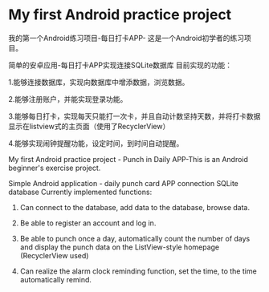 # My first Android practice project
我的第一个Android练习项目-每日打卡APP-
这是一个Android初学者的练习项目。

简单的安卓应用-每日打卡APP实现连接SQLite数据库
目前实现的功能：

1.能够连接数据库，实现向数据库中增添数据，浏览数据。

2.能够注册账户，并能实现登录功能。

3.能够每日打卡，实现每天只能打一次卡，并且自动计数坚持天数，并将打卡数据显示在listview式的主页面（使用了RecyclerView）

4.能够实现闹钟提醒功能，设定时间，到时间自动提醒。

My first Android practice project - Punch in Daily APP-This is an Android beginner's exercise project.

Simple Android application - daily punch card APP connection SQLite database
Currently implemented functions:

1. Can connect to the database, add data to the database, browse data.

2. Be able to register an account and log in.

3. Be able to punch once a day, automatically count the number of days and display the punch data on the ListView-style homepage (RecyclerView used)

4. Can realize the alarm clock reminding function, set the time, to the time automatically remind.
